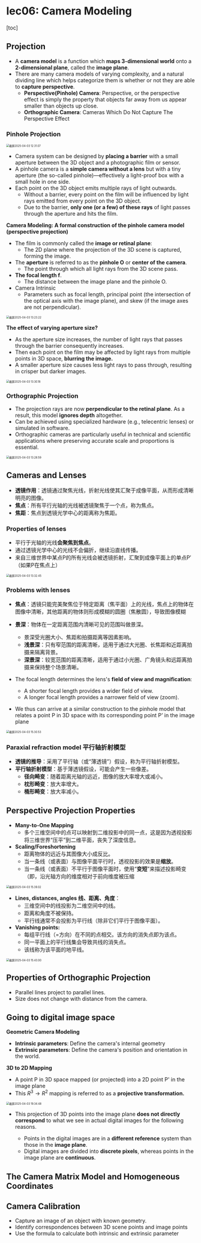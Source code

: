 # lec06: Camera Modeling

[toc]

## Projection

- A **camera model** is a function which **maps 3-dimensional world** onto a **2-dimensional plane**, called the **image plane**.
- There are many camera models of varying complexity, and a natural dividing line which helps categorize them is whether or not they are able to **capture perspective**.
    - **Perspective(Pinhole) Camera**: Perspective, or the perspective effect is simply the property that objects far away from us appear smaller than objects up close.
    - **Orthographic Camera**: Cameras Which Do Not Capture The Perspective Effect

### Pinhole Projection

<img src="./assets/截屏2025-04-03 12.31.07.png" alt="截屏2025-04-03 12.31.07" style="zoom:50%;" />

- Camera system can be designed by **placing a barrier** with a small aperture between the 3D object and a photographic film or sensor.
- A pinhole camera is a **simple camera without a lens** but with a tiny aperture (the so-called pinhole)—effectively a light-proof box with a small hole in one side.
- Each point on the 3D object emits multiple rays of light outwards.
    - Without a barrier, every point on the film will be influenced by light rays emitted from every point on the 3D object.
    - Due to the barrier, **only one (or a few) of these rays** of light passes through the aperture and hits the film.



**Camera Modeling: A formal construction of the pinhole camera model (perspective projection)**

- The film is commonly called the **image or retinal plane**:
    - The 2D plane where the projection of the 3D scene is captured, forming the image.
- The **aperture** is referred to as the **pinhole O** or **center of the camera**.
    - The point through which all light rays from the 3D scene pass.
- **The focal length f**.
    - The distance between the image plane and the pinhole O.
- Camera Intrinsic
    - Parameters such as focal length, principal point (the intersection of the optical axis with the image plane), and skew (if the image axes are not perpendicular).

<img src="./assets/截屏2025-04-03 13.23.22.png" alt="截屏2025-04-03 13.23.22" style="zoom:50%;" />

**The effect of varying aperture size?**

- As the aperture size increases, the number of light rays that passes through the barrier consequently increases.
- Then each point on the film may be affected by light rays from multiple points in 3D space, **blurring the image.**
- A smaller aperture size causes less light rays to pass through, resulting in crisper but darker images.

<img src="./assets/截屏2025-04-03 13.30.18.png" alt="截屏2025-04-03 13.30.18" style="zoom:50%;" />

### Orthographic Projection

- The projection rays are now **perpendicular to the retinal plane**. As a result, this model **ignores depth** altogether.
- Can be achieved using specialized hardware (e.g., telecentric lenses) or simulated in software.
- Orthographic cameras are particularly useful in technical and scientific applications where preserving accurate scale and proportions is essential.

<img src="./assets/截屏2025-04-03 13.28.59.png" alt="截屏2025-04-03 13.28.59" style="zoom:50%;" />

## Cameras and Lenses

- **透镜作用**：透镜通过聚焦光线，折射光线使其汇聚于成像平面，从而形成清晰明亮的图像。
- **焦点**：所有平行光轴的光线被透镜聚焦于一个点，称为焦点。
- **焦距**：焦点到透镜光学中心的距离称为焦距。

### Properties of lenses

- 平行于光轴的光线**会聚焦到焦点**。
- 通过透镜光学中心的光线不会偏折，继续沿直线传播。
- 来自三维世界中某点P的所有光线会被透镜折射，汇聚到成像平面上的单点P′（如果P在焦点上）

<img src="./assets/截屏2025-04-03 13.32.45.png" alt="截屏2025-04-03 13.32.45" style="zoom:50%;" />

### Problems with lenses

- **焦点**：透镜只能完美聚焦位于特定距离（焦平面）上的光线，焦点上的物体在图像中清晰，其他距离的物体则形成模糊的圆圈（焦散圆），导致图像模糊
- **景深**：物体在一定距离范围内清晰可见的范围叫做景深。
    - 景深受光圈大小、焦距和拍摄距离等因素影响。
    - **浅景深**：只有窄范围的距离清晰，适用于通过大光圈、长焦距和近距离拍摄来隔离背景。
    - **深景深**：较宽范围的距离清晰，适用于通过小光圈、广角镜头和远距离拍摄来保持整个场景清晰。

- The focal length determines the lens's **field of view and magnification**:
    - A shorter focal length provides a wider field of view.
    - A longer focal length provides a narrower field of view (zoom).

- We thus can arrive at a similar construction to the pinhole model that relates a point P in 3D space with its corresponding point P’ in the image plane

<img src="./assets/截屏2025-04-03 15.30.53.png" alt="截屏2025-04-03 15.30.53" style="zoom:50%;" />

### Paraxial refraction model 平行轴折射模型

- **透镜的推导**：采用了平行轴（或“薄透镜”）假设，称为平行轴折射模型。
- **平行轴折射模型**：基于薄透镜假设，可能会产生一些像差。
    - **径向畸变**：随着距离光轴的远近，图像的放大率增大或减小。
    - **枕形畸变**：放大率增大。
    - **桶形畸变**：放大率减小。

## Perspective Projection Properties

- **Many-to-One Mapping**
    - 多个三维空间中的点可以映射到二维投影中的同一点，这是因为透视投影将三维世界“压平”到二维平面，丧失了深度信息。
- **Scaling/Foreshortening**
    - 距离物体的远近与其图像大小成反比。
    - 当一条线（或表面）与图像平面平行时，透视投影的效果是**缩放**。
    - 当一条线（或表面）不平行于图像平面时，使用“**变短**”来描述投影畸变（即，沿光轴方向的维度相对于前向维度被压缩

<img src="./assets/截屏2025-04-03 15.39.02.png" alt="截屏2025-04-03 15.39.02" style="zoom:50%;" />

- **Lines, distances, angles 线、距离、角度**：
    - 三维空间中的线投影为二维空间中的线。
    - 距离和角度不被保持。
    - 平行线通常不会投影为平行线（除非它们平行于图像平面）。
- **Vanishing points:**
    - 每组平行线（=方向）在不同的点相交。该方向的消失点即为该点。
    - 同一平面上的平行线集会导致共线的消失点。
    - 该线称为该平面的地平线。

<img src="./assets/截屏2025-04-03 15.43.00.png" alt="截屏2025-04-03 15.43.00" style="zoom:50%;" />

## Properties of Orthographic Projection

- Parallel lines project to parallel lines.
- Size does not change with distance from the camera.

## Going to digital image space

**Geometric Camera Modeling**

- **Intrinsic parameters**: Define the camera's internal geometry
- **Extrinsic parameters**: Define the camera's position and orientation in the world.

**3D to 2D Mapping**

- A point P in 3D space mapped (or projected) into a 2D point P' in the image plane
- This $R^3 \to R^2$ mapping is referred to as a **projective transformation.**

<img src="./assets/截屏2025-04-03 19.34.48.png" alt="截屏2025-04-03 19.34.48" style="zoom:50%;" />

- This projection of 3D points into the image plane **does not directly correspond** to what we see in actual digital images for the following reasons.

    - Points in the digital images are in a **different reference** system than those in the **image plane**.
    - Digital images are divided into **discrete pixels**, whereas points in the image plane are **continuous**.

## The Camera Matrix Model and Homogeneous Coordinates



## Camera Calibration

- Capture an image of an object with known geometry.
- Identify correspondences between 3D scene points and image points
- Use the formula to calculate both intrinsic and extrinsic parameter
